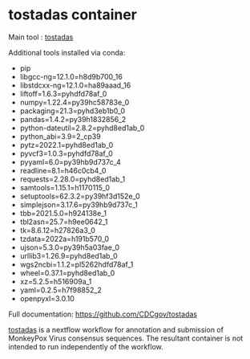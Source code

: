 # tostadas container

Main tool : [tostadas](https://github.com/CDCgov/tostadas)

Additional tools installed via conda:
  - pip
  - libgcc-ng=12.1.0=h8d9b700_16
  - libstdcxx-ng=12.1.0=ha89aaad_16
  - liftoff=1.6.3=pyhdfd78af_0
  - numpy=1.22.4=py39hc58783e_0
  - packaging=21.3=pyhd3eb1b0_0
  - pandas=1.4.2=py39h1832856_2
  - python-dateutil=2.8.2=pyhd8ed1ab_0
  - python_abi=3.9=2_cp39
  - pytz=2022.1=pyhd8ed1ab_0
  - pyvcf3=1.0.3=pyhdfd78af_0
  - pyyaml=6.0=py39hb9d737c_4
  - readline=8.1=h46c0cb4_0
  - requests=2.28.0=pyhd8ed1ab_1
  - samtools=1.15.1=h1170115_0
  - setuptools=62.3.2=py39hf3d152e_0
  - simplejson=3.17.6=py39hb9d737c_1
  - tbb=2021.5.0=h924138e_1
  - tbl2asn=25.7=h9ee0642_1
  - tk=8.6.12=h27826a3_0
  - tzdata=2022a=h191b570_0
  - ujson=5.3.0=py39h5a03fae_0
  - urllib3=1.26.9=pyhd8ed1ab_0
  - wgs2ncbi=1.1.2=pl5262hdfd78af_1
  - wheel=0.37.1=pyhd8ed1ab_0
  - xz=5.2.5=h516909a_1
  - yaml=0.2.5=h7f98852_2
  - openpyxl=3.0.10

Full documentation: https://github.com/CDCgov/tostadas

[tostadas](https://github.com/CDCgov/tostadas) is a nextflow workflow for annotation and submission of MonkeyPox Virus consensus sequences. The resultant container is not intended to run independently of the workflow.
